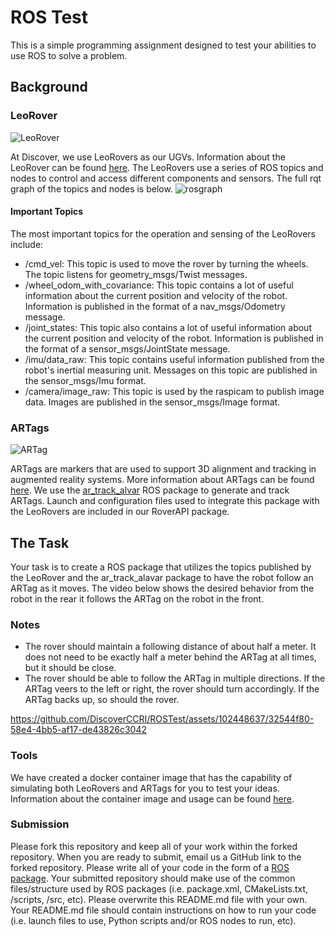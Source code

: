 # ROS Test
This is a simple programming assignment designed to test your abilities to use ROS to solve a problem.

## Background

### LeoRover
![LeoRover](https://uploads-ssl.webflow.com/5aeedc7c6154a8acb0b29044/5e8e4d5a3fd0013dab1d3ded_leo%20rover%20showcase.jpg)

At Discover, we use LeoRovers as our UGVs. Information about the LeoRover can be found [here](leorover.tech). The LeoRovers use a series 
of ROS topics and nodes to control and access different components and sensors. The full rqt graph of the topics and nodes is below. 
![rosgraph](https://github.com/DiscoverCCRI/ROSTest/assets/102448637/4673e269-7d84-4655-abdb-f97140bde28a)


#### Important Topics
The most important topics for the operation and sensing of the LeoRovers include:
* /cmd_vel: This topic is used to move the rover by turning the wheels. The topic listens for geometry_msgs/Twist messages.
* /wheel_odom_with_covariance: This topic contains a lot of useful information about the current position and velocity of the robot. Information is published in the format of a nav_msgs/Odometry message.
* /joint_states: This topic also contains a lot of useful information about the current position and velocity of the robot. Information is published in the format of a sensor_msgs/JointState message.
* /imu/data_raw: This topic contains useful information published from the robot's inertial measuring unit. Messages on this topic are
published in the sensor_msgs/Imu format.
* /camera/image_raw: This topic is used by the raspicam to publish image data. Images are published in the sensor_msgs/Image format.

### ARTags

![ARTag](http://wiki.ros.org/ar_track_alvar?action=AttachFile&do=get&target=artags.png)

ARTags are markers that are used to support 3D alignment and tracking in augmented reality systems. More information about ARTags can be
found [here](https://www.cs.cmu.edu/afs/cs/project/skinnerbots/Wiki/AprilTags/NRC-47419.pdf). 
We use the [ar_track_alvar](http://wiki.ros.org/ar_track_alvar)
ROS package to generate and track ARTags. Launch and configuration files used to integrate this package with the LeoRovers are included 
in our RoverAPI package.

## The Task
Your task is to create a ROS package that utilizes the topics published by the LeoRover and the ar_track_alavar package to have the
robot follow an ARTag as it moves. The video below shows the desired behavior from the robot in the rear it follows the ARTag on the robot in the front.

### Notes
* The rover should maintain a following distance of about half a meter. It does not need to be exactly half a meter behind the ARTag at all times, but it should be close.
* The rover should be able to follow the ARTag in multiple directions. If the ARTag veers to the left or right, the rover should turn accordingly. If the ARTag backs up, so should the rover.

https://github.com/DiscoverCCRI/ROSTest/assets/102448637/32544f80-58e4-4bb5-af17-de43826c3042

### Tools
We have created a docker container image that has the capability of simulating both LeoRovers and ARTags for you to test your ideas. 
Information about the container image and usage can be found [here](https://hub.docker.com/r/cjb873/sim_image).

### Submission
Please fork this repository and keep all of your work within the forked repository. When you are ready to submit, email us a GitHub link 
to the forked repository. Please write all of your code in the form of a [ROS package](http://wiki.ros.org/Packages). Your submitted
repository should make use of the common files/structure used by ROS packages (i.e. package.xml, CMakeLists.txt, /scripts, /src, etc). 
Please overwrite this README.md file with your own. Your README.md file should contain instructions on how to run your code 
(i.e. launch files to use, Python scripts and/or ROS nodes to run, etc).








